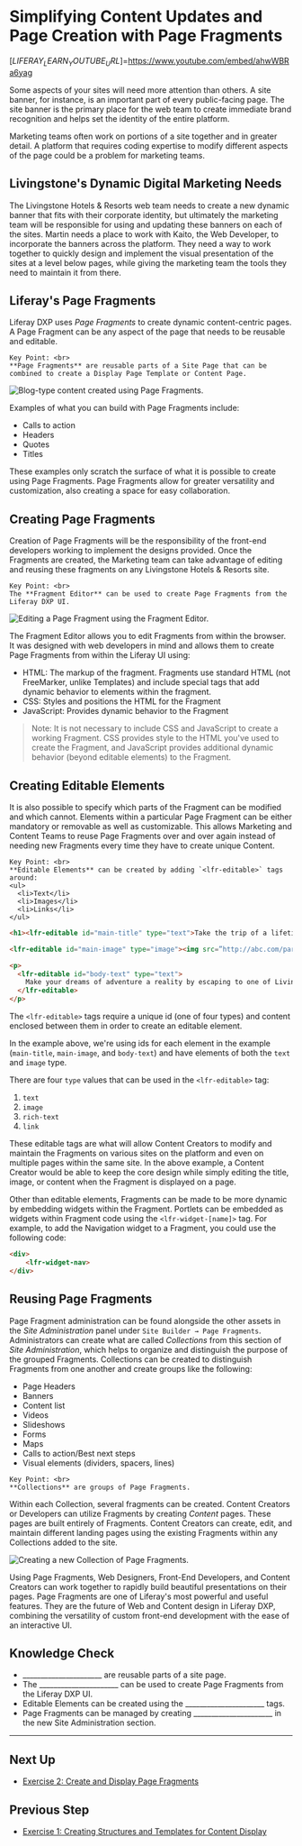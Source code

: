 # Simplifying Content Updates and Page Creation with Page Fragments

[$LIFERAY_LEARN_YOUTUBE_URL$]=https://www.youtube.com/embed/ahwWBRa6yag

Some aspects of your sites will need more attention than others. A site banner, for instance, is an important part of every public-facing page. The site banner is the primary place for the web team to create immediate brand recognition and helps set the identity of the entire platform.

Marketing teams often work on portions of a site together and in greater detail. A platform that requires coding expertise to modify different aspects of the page could be a problem for marketing teams.

## Livingstone's Dynamic Digital Marketing Needs

The Livingstone Hotels & Resorts web team needs to create a new dynamic banner that fits with their corporate identity, but ultimately the marketing team will be responsible for using and updating these banners on each of the sites. Martin needs a place to work with Kaito, the Web Developer, to incorporate the banners across the platform. They need a way to work together to quickly design and implement the visual presentation of the sites at a level below pages, while giving the marketing team the tools they need to maintain it from there.

## Liferay's Page Fragments

Liferay DXP uses _Page Fragments_ to create dynamic content-centric pages. A Page Fragment can be any aspect of the page that needs to be reusable and editable.

```{important}
Key Point: <br>
**Page Fragments** are reusable parts of a Site Page that can be combined to create a Display Page Template or Content Page.
```

![Blog-type content created using Page Fragments.](./images/blog-fragment.png)

Examples of what you can build with Page Fragments include:
- Calls to action
- Headers
- Quotes
- Titles

These examples only scratch the surface of what it is possible to create using Page Fragments. Page Fragments allow for greater versatility and customization, also creating a space for easy collaboration.

## Creating Page Fragments

Creation of Page Fragments will be the responsibility of the front-end developers working to implement the designs provided. Once the Fragments are created, the Marketing team can take advantage of editing and reusing these fragments on any Livingstone Hotels & Resorts site.

```{important}
Key Point: <br>
The **Fragment Editor** can be used to create Page Fragments from the Liferay DXP UI.
```

![Editing a Page Fragment using the Fragment Editor.](./images/using-fragment-editor.png)

The Fragment Editor allows you to edit Fragments from within the browser. It was designed with web developers in mind and allows them to create Page Fragments from within the Liferay UI using:

- HTML: The markup of the fragment. Fragments use standard HTML (not FreeMarker, unlike Templates) and include special tags that add dynamic behavior to elements within the fragment.
- CSS: Styles and positions the HTML for the Fragment
- JavaScript: Provides dynamic behavior to the Fragment

> Note: It is not necessary to include CSS and JavaScript to create a working Fragment. CSS provides style to the HTML you've used to create the Fragment, and JavaScript provides additional dynamic behavior (beyond editable elements) to the Fragment.

## Creating Editable Elements

It is also possible to specify which parts of the Fragment can be modified and which cannot. Elements within a particular Page Fragment can be either mandatory or removable as well as customizable. This allows Marketing and Content Teams to reuse Page Fragments over and over again instead of needing new Fragments every time they have to create unique Content.

```{important}
Key Point: <br>
**Editable Elements** can be created by adding `<lfr-editable>` tags around:
<ul>
  <li>Text</li>
  <li>Images</li>
  <li>Links</li>
</ul>
```

```html
<h1><lfr-editable id="main-title" type="text">Take the trip of a lifetime</lfr-editable></h1>

<lfr-editable id="main-image" type="image"><img src=”http://abc.com/paris.img”/></lfr-editable>

<p>
  <lfr-editable id="body-text" type="text">
    Make your dreams of adventure a reality by escaping to one of Livingstone Hotels & Resorts 17 world class hotels across the globe.
  </lfr-editable>
</p>
```

The `<lfr-editable>` tags require a unique id (one of four types) and content enclosed between them in order to create an editable element.

In the example above, we're using ids for each element in the example (`main-title`, `main-image`, and `body-text`) and have elements of both the `text` and `image` type.

There are four `type` values that can be used in the `<lfr-editable>` tag:

1. `text`
2. `image`
3. `rich-text`
4. `link`

These editable tags are what will allow Content Creators to modify and maintain the Fragments on various sites on the platform and even on multiple pages within the same site. In the above example, a Content Creator would be able to keep the core design while simply editing the title, image, or content when the Fragment is displayed on a page.

Other than editable elements, Fragments can be made to be more dynamic by embedding widgets within the Fragment. Portlets can be embedded as widgets within Fragment code using the `<lfr-widget-[name]>` tag. For example, to add the Navigation widget to a Fragment, you could use the following code:

```html
<div>
	<lfr-widget-nav>
</div>
```

## Reusing Page Fragments

Page Fragment administration can be found alongside the other assets in the _Site Administration_ panel under `Site Builder → Page Fragments`. Administrators can create what are called _Collections_ from this section of _Site Administration_, which helps to organize and distinguish the purpose of the grouped Fragments. Collections can be created to distinguish Fragments from one another and create groups like the following:

- Page Headers
- Banners
- Content list
- Videos
- Slideshows
- Forms
- Maps
- Calls to action/Best next steps
- Visual elements (dividers, spacers, lines)

```{important}
Key Point: <br>
**Collections** are groups of Page Fragments.
```

Within each Collection, several fragments can be created. Content Creators or Developers can utilize Fragments by creating _Content_ pages. These pages are built entirely of Fragments. Content Creators can create, edit, and maintain different landing pages using the existing Fragments within any Collections added to the site.

![Creating a new Collection of Page Fragments.](./images/new-collection.png)

Using Page Fragments, Web Designers, Front-End Developers, and Content Creators can work together to rapidly build beautiful presentations on their pages. Page Fragments are one of Liferay's most powerful and useful features. They are the future of Web and Content design in Liferay DXP, combining the versatility of custom front-end development with the ease of an interactive UI.

## Knowledge Check

* ______________________ are reusable parts of a site page.
* The ______________________ can be used to create Page Fragments from the Liferay DXP UI.
* Editable Elements can be created using the ______________________ tags.
* Page Fragments can be managed by creating ______________________ in the new Site Administration section.

---

## Next Up

* [Exercise 2: Create and Display Page Fragments](./exercise-2-create-and-display-page-fragments.md)

## Previous Step

* [Exercise 1: Creating Structures and Templates for Content Display](./exercise-1-creating-structures-and-templates.md)